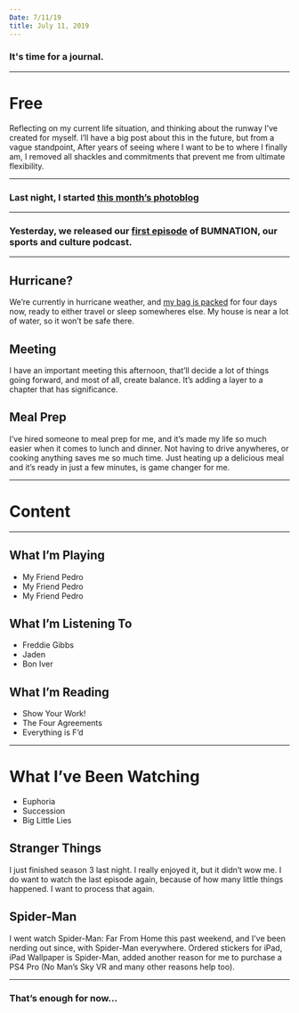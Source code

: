 ```yaml
---
Date: 7/11/19
title: July 11, 2019
---
```


### It's time for a journal.

---- 

# Free

Reflecting on my current life situation, and thinking about the runway I’ve created for myself. I’ll have a big post about this in the future, but from a vague standpoint, After years of seeing where I want to be to where I finally am, I removed all shackles and commitments that prevent me from ultimate flexibility. 

---- 

### Last night, I started [this month’s photoblog][1]

---- 

### Yesterday, we released our [first episode][2] of BUMNATION, our sports and culture podcast.

---- 

## Hurricane?

We’re currently in hurricane weather, and [my bag is packed][3] for four days now, ready to either travel or sleep somewheres else. My house is near a lot of water, so it won’t be safe there.

## Meeting

I have an important meeting this afternoon, that’ll decide a lot of things going forward, and most of all, create balance. It’s adding a layer to a chapter that has significance.

## Meal Prep

I’ve hired someone to meal prep for me, and it’s made my life so much easier when it comes to lunch and dinner. Not having to drive anywheres, or cooking anything saves me so much time. Just heating up a delicious meal and it’s ready in just a few minutes, is game changer for me.

---- 

# Content

---- 

## What I’m Playing

- My Friend Pedro
- My Friend Pedro
- My Friend Pedro

## What I’m Listening To

- Freddie Gibbs
- Jaden
- Bon Iver

## What I’m Reading

- Show Your Work!
- The Four Agreements
- Everything is F’d

---- 

# What I’ve Been Watching

- Euphoria
- Succession
- Big Little Lies

## Stranger Things

I just finished season 3 last night. I really enjoyed it, but it didn’t wow me. I do want to watch the last episode again, because of how many little things happened. I want to process that again.

## Spider-Man

I went watch Spider-Man: Far From Home this past weekend, and I've been nerding out since, with Spider-Man everywhere. Ordered stickers for iPad, iPad Wallpaper is Spider-Man, added another reason for me to purchase a PS4 Pro (No Man’s Sky VR and many other reasons help too).

---- 

### That’s enough for now...

[1]:	july
[2]:	https://nashp.com/1-kawhi-saves-the-nba-the-lakers-will-be-flawed-and-westbrook-needs-a-home
[3]:	july